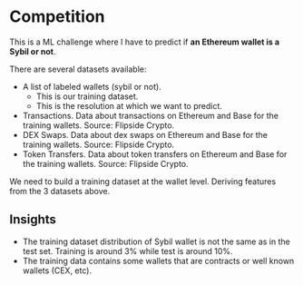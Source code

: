 # Competition

This is a ML challenge where I have to predict if **an Ethereum wallet is a Sybil or not**.

There are several datasets available:

- A list of labeled wallets (sybil or not).
  - This is our training dataset.
  - This is the resolution at which we want to predict.
- Transactions. Data about transactions on Ethereum and Base for the training wallets. Source: Flipside Crypto.
- DEX Swaps. Data about dex swaps on Ethereum and Base for the training wallets. Source: Flipside Crypto.
- Token Transfers. Data about token transfers on Ethereum and Base for the training wallets. Source: Flipside Crypto.

We need to build a training dataset at the wallet level. Deriving features from the 3 datasets above.

## Insights

- The training dataset distribution of Sybil wallet is not the same as in the test set. Training is around 3% while test is around 10%.
- The training data contains some wallets that are contracts or well known wallets (CEX, etc).
